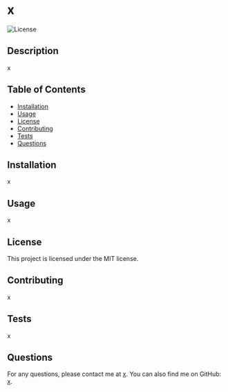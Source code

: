 
# x

![License](https://img.shields.io/badge/license-MIT-green.svg)

## Description
x

## Table of Contents
- [Installation](#installation)
- [Usage](#usage)
- [License](#license)
- [Contributing](#contributing)
- [Tests](#tests)
- [Questions](#questions)

## Installation
x

## Usage
x

## License
This project is licensed under the MIT license.

## Contributing
x

## Tests
x

## Questions
For any questions, please contact me at [x](mailto:x).
You can also find me on GitHub: [x](https://github.com/x).
